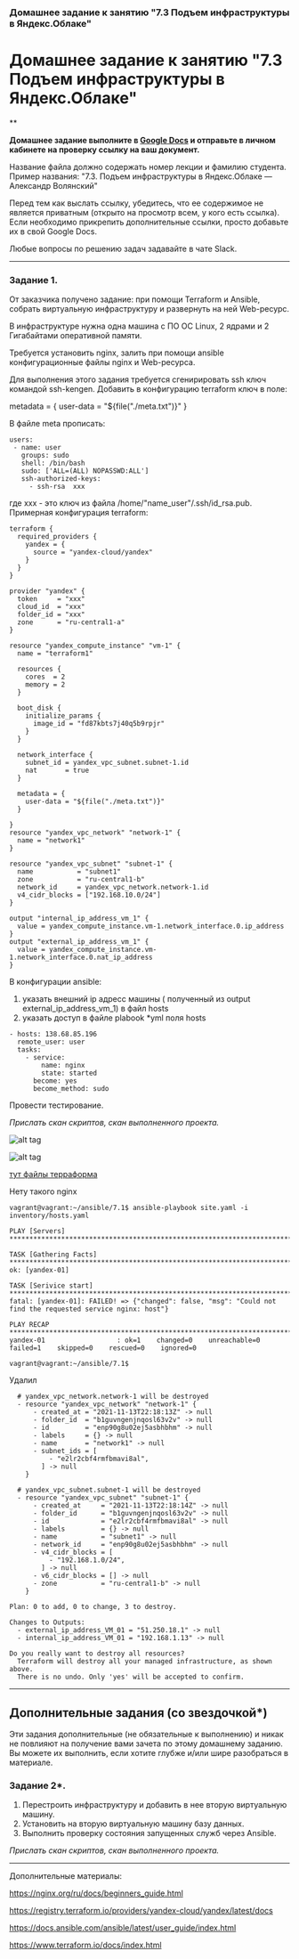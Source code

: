 ### Домашнее задание к занятию "7.3 Подъем инфраструктуры в Яндекс.Облаке"

# Домашнее задание к занятию "7.3 Подъем инфраструктуры в Яндекс.Облаке"

**

**Домашнее задание выполните в [Google Docs](https://docs.google.com/) и отправьте в личном кабинете на проверку ссылку на ваш документ.** 

Название файла должно содержать номер лекции и фамилию студента. Пример названия: "7.3. Подъем инфраструктуры в Яндекс.Облаке — Александр Волянский"
 
Перед тем как выслать ссылку, убедитесь, что ее содержимое не является приватным (открыто на просмотр всем, у кого есть ссылка). Если необходимо прикрепить дополнительные ссылки, просто добавьте их в свой Google Docs.

Любые вопросы по решению задач задавайте в чате Slack.

 ---

### Задание 1. 

От заказчика получено задание: при помощи Terraform и Ansible, собрать виртуальную инфраструктуру и развернуть на ней Web-ресурс. 

В инфраструктуре нужна одна машина с ПО ОС Linux, 2 ядрами и 2 Гигабайтами оперативной памяти. 

Требуется установить nginx, залить при помощи ansible конфигурационные файлы nginx и Web-ресурса. 

Для выполнения этого задания требуется сгенирировать ssh ключ командой ssh-kengen. Добавить в конфигурацию terraform ключ в поле:

 metadata = {
    user-data = "${file("./meta.txt")}"
  }
 
 В файле meta прописать: 
 ```
 users:
  - name: user
    groups: sudo
    shell: /bin/bash
    sudo: ['ALL=(ALL) NOPASSWD:ALL']
    ssh-authorized-keys:
      - ssh-rsa  xxx
```

где xxx - это ключ из файла /home/"name_user"/.ssh/id_rsa.pub.
Примерная конфигурация terraform:
```
terraform {
  required_providers {
    yandex = {
      source = "yandex-cloud/yandex"
    }
  }
}

provider "yandex" {
  token     = "xxx"
  cloud_id  = "xxx"
  folder_id = "xxx"
  zone      = "ru-central1-a"
}

resource "yandex_compute_instance" "vm-1" {
  name = "terraform1"

  resources {
    cores  = 2
    memory = 2
  }

  boot_disk {
    initialize_params {
      image_id = "fd87kbts7j40q5b9rpjr"
    }
  }

  network_interface {
    subnet_id = yandex_vpc_subnet.subnet-1.id
    nat       = true
  }
  
  metadata = {
    user-data = "${file("./meta.txt")}"
  }

}
resource "yandex_vpc_network" "network-1" {
  name = "network1"
}

resource "yandex_vpc_subnet" "subnet-1" {
  name           = "subnet1"
  zone           = "ru-central1-b"
  network_id     = yandex_vpc_network.network-1.id
  v4_cidr_blocks = ["192.168.10.0/24"]
}

output "internal_ip_address_vm_1" {
  value = yandex_compute_instance.vm-1.network_interface.0.ip_address
}
output "external_ip_address_vm_1" {
  value = yandex_compute_instance.vm-1.network_interface.0.nat_ip_address
}
```
В конфигурации ansible:
1) указать внешний ip адресс машины ( полученный из output external_ip_address_vm_1)  в файл hosts
2) указать доступ в файле plabook *yml поля hosts
```
- hosts: 138.68.85.196
  remote_user: user
  tasks:
    - service:
        name: nginx
        state: started
      become: yes
      become_method: sudo
```

Провести тестирование. 


*Прислать скан скриптов, скан выполненного проекта.*

![alt tag](https://github.com/avo1yanskiy/slin-homeworks/blob/main/sdvps-homeworks/images/7.3/Screenshot_1.png)

![alt tag](https://github.com/avo1yanskiy/slin-homeworks/blob/main/sdvps-homeworks/images/7.3/Screenshot_2.png)


[тут файлы терраформа](https://github.com/avo1yanskiy/slin-homeworks/tree/main/sdvps-homeworks/terraform/terraform-1)

Нету такого nginx

```
vagrant@vagrant:~/ansible/7.1$ ansible-playbook site.yaml -i inventory/hosts.yaml

PLAY [Servers] *******************************************************************************************************************

TASK [Gathering Facts] ***********************************************************************************************************
ok: [yandex-01]

TASK [Serivice start] ************************************************************************************************************
fatal: [yandex-01]: FAILED! => {"changed": false, "msg": "Could not find the requested service nginx: host"}

PLAY RECAP ***********************************************************************************************************************
yandex-01                  : ok=1    changed=0    unreachable=0    failed=1    skipped=0    rescued=0    ignored=0

vagrant@vagrant:~/ansible/7.1$
```

Удалил
```
  # yandex_vpc_network.network-1 will be destroyed
  - resource "yandex_vpc_network" "network-1" {
      - created_at = "2021-11-13T22:18:13Z" -> null
      - folder_id  = "b1guvngenjnqosl63v2v" -> null
      - id         = "enp90g8u02ej5asbhbhm" -> null
      - labels     = {} -> null
      - name       = "network1" -> null
      - subnet_ids = [
          - "e2lr2cbf4rmfbmavi8al",
        ] -> null
    }

  # yandex_vpc_subnet.subnet-1 will be destroyed
  - resource "yandex_vpc_subnet" "subnet-1" {
      - created_at     = "2021-11-13T22:18:14Z" -> null
      - folder_id      = "b1guvngenjnqosl63v2v" -> null
      - id             = "e2lr2cbf4rmfbmavi8al" -> null
      - labels         = {} -> null
      - name           = "subnet1" -> null
      - network_id     = "enp90g8u02ej5asbhbhm" -> null
      - v4_cidr_blocks = [
          - "192.168.1.0/24",
        ] -> null
      - v6_cidr_blocks = [] -> null
      - zone           = "ru-central1-b" -> null
    }

Plan: 0 to add, 0 to change, 3 to destroy.

Changes to Outputs:
  - external_ip_address_VM_01 = "51.250.18.1" -> null
  - internal_ip_address_VM_01 = "192.168.1.13" -> null

Do you really want to destroy all resources?
  Terraform will destroy all your managed infrastructure, as shown above.
  There is no undo. Only 'yes' will be accepted to confirm.

```

---

## Дополнительные задания (со звездочкой*)

Эти задания дополнительные (не обязательные к выполнению) и никак не повлияют на получение вами зачета по этому домашнему заданию. Вы можете их выполнить, если хотите глубже и/или шире разобраться в материале.
 
### Задание 2*.

1. Перестроить инфраструктуру и добавить в нее вторую виртуальную машину. 
2. Установить на вторую виртуальную машину базу данных. 
3. Выполнить проверку состояния запущенных служб через Ansible.


*Прислать скан скриптов, скан выполненного проекта.*

---

Дополнительные материалы: 

https://nginx.org/ru/docs/beginners_guide.html

https://registry.terraform.io/providers/yandex-cloud/yandex/latest/docs

https://docs.ansible.com/ansible/latest/user_guide/index.html

https://www.terraform.io/docs/index.html
